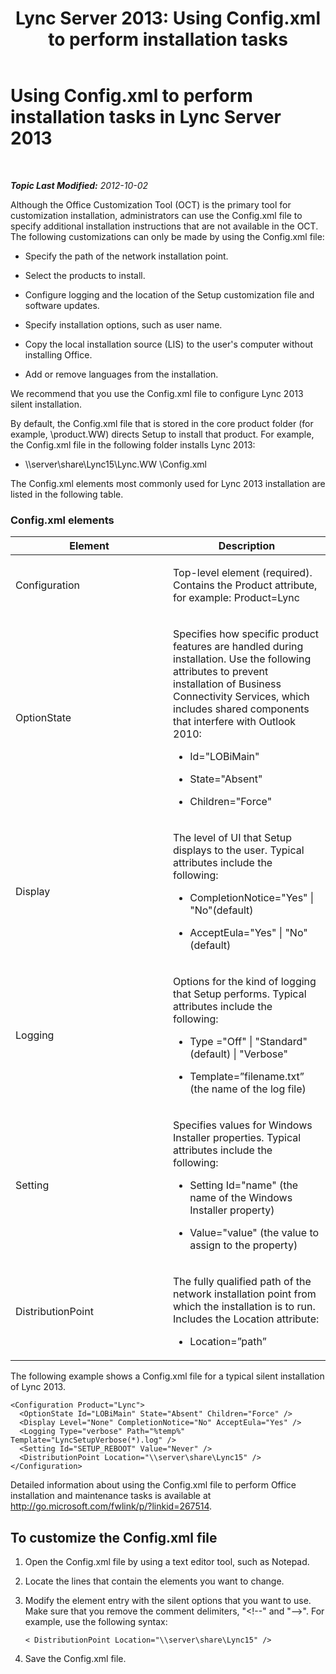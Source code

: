 ﻿---
title: 'Lync Server 2013: Using Config.xml to perform installation tasks'
TOCTitle: Using Config.xml to perform installation tasks
ms:assetid: 0813184a-ab40-417c-b3a3-c2090766b831
ms:mtpsurl: https://technet.microsoft.com/en-us/library/JJ204651(v=OCS.15)
ms:contentKeyID: 48183332
ms.date: 07/23/2014
mtps_version: v=OCS.15
---

<div data-xmlns="http://www.w3.org/1999/xhtml">

<div class="topic" data-xmlns="http://www.w3.org/1999/xhtml" data-msxsl="urn:schemas-microsoft-com:xslt" data-cs="http://msdn.microsoft.com/en-us/">

<div data-asp="http://msdn2.microsoft.com/asp">

# Using Config.xml to perform installation tasks in Lync Server 2013

</div>

<div id="mainSection">

<div id="mainBody">

<span> </span>

_**Topic Last Modified:** 2012-10-02_

Although the Office Customization Tool (OCT) is the primary tool for customization installation, administrators can use the Config.xml file to specify additional installation instructions that are not available in the OCT. The following customizations can only be made by using the Config.xml file:

  - Specify the path of the network installation point.

  - Select the products to install.

  - Configure logging and the location of the Setup customization file and software updates.

  - Specify installation options, such as user name.

  - Copy the local installation source (LIS) to the user's computer without installing Office.

  - Add or remove languages from the installation.

We recommend that you use the Config.xml file to configure Lync 2013 silent installation.

By default, the Config.xml file that is stored in the core product folder (for example, \\product.WW) directs Setup to install that product. For example, the Config.xml file in the following folder installs Lync 2013:

  - \\\\server\\share\\Lync15\\Lync.WW \\Config.xml

The Config.xml elements most commonly used for Lync 2013 installation are listed in the following table.

### Config.xml elements

<table>
<colgroup>
<col style="width: 50%" />
<col style="width: 50%" />
</colgroup>
<thead>
<tr class="header">
<th>Element</th>
<th>Description</th>
</tr>
</thead>
<tbody>
<tr class="odd">
<td><p>Configuration</p></td>
<td><p>Top-level element (required). Contains the Product attribute, for example: Product=Lync</p></td>
</tr>
<tr class="even">
<td><p>OptionState</p></td>
<td><p>Specifies how specific product features are handled during installation. Use the following attributes to prevent installation of Business Connectivity Services, which includes shared components that interfere with Outlook 2010:</p>
<ul>
<li><p>Id=&quot;LOBiMain&quot;</p></li>
<li><p>State=&quot;Absent&quot;</p></li>
<li><p>Children=&quot;Force&quot;</p></li>
</ul></td>
</tr>
<tr class="odd">
<td><p>Display</p></td>
<td><p>The level of UI that Setup displays to the user. Typical attributes include the following:</p>
<ul>
<li><p>CompletionNotice=&quot;Yes&quot; | &quot;No&quot;(default)</p></li>
<li><p>AcceptEula=&quot;Yes&quot; | &quot;No&quot;(default)</p></li>
</ul></td>
</tr>
<tr class="even">
<td><p>Logging</p></td>
<td><p>Options for the kind of logging that Setup performs. Typical attributes include the following:</p>
<ul>
<li><p>Type =&quot;Off&quot; | &quot;Standard&quot;(default) | &quot;Verbose&quot;</p></li>
<li><p>Template=”filename.txt” (the name of the log file)</p></li>
</ul></td>
</tr>
<tr class="odd">
<td><p>Setting</p></td>
<td><p>Specifies values for Windows Installer properties. Typical attributes include the following:</p>
<ul>
<li><p>Setting Id=&quot;name&quot; (the name of the Windows Installer property)</p></li>
<li><p>Value=&quot;value&quot; (the value to assign to the property)</p></li>
</ul></td>
</tr>
<tr class="even">
<td><p>DistributionPoint</p></td>
<td><p>The fully qualified path of the network installation point from which the installation is to run. Includes the Location attribute:</p>
<ul>
<li><p>Location=”path”</p></li>
</ul></td>
</tr>
</tbody>
</table>


The following example shows a Config.xml file for a typical silent installation of Lync 2013.

    <Configuration Product="Lync">
      <OptionState Id="LOBiMain" State="Absent" Children="Force" />
      <Display Level="None" CompletionNotice="No" AcceptEula="Yes" />
      <Logging Type="verbose" Path="%temp%" Template="LyncSetupVerbose(*).log" />
      <Setting Id="SETUP_REBOOT" Value="Never" />
      <DistributionPoint Location="\\server\share\Lync15" />
    </Configuration>

Detailed information about using the Config.xml file to perform Office installation and maintenance tasks is available at <http://go.microsoft.com/fwlink/p/?linkid=267514>.

<div>

## To customize the Config.xml file

1.  Open the Config.xml file by using a text editor tool, such as Notepad.

2.  Locate the lines that contain the elements you want to change.

3.  Modify the element entry with the silent options that you want to use. Make sure that you remove the comment delimiters, "\<\!--" and "--\>". For example, use the following syntax:
    
        < DistributionPoint Location="\\server\share\Lync15" />

4.  Save the Config.xml file.

</div>

</div>

<span> </span>

</div>

</div>

</div>


